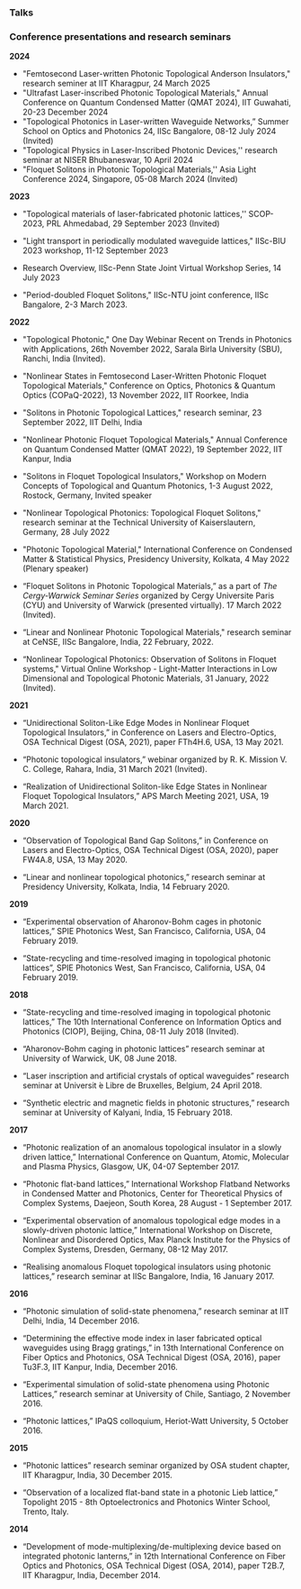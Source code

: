 ### Talks

### Conference presentations and research seminars

**2024** <br/>

- "Femtosecond Laser-written Photonic Topological Anderson Insulators," research seminer at IIT Kharagpur, 24 March 2025
- "Ultrafast Laser-inscribed Photonic Topological Materials," Annual Conference on Quantum Condensed Matter (QMAT 2024), IIT Guwahati, 20-23 December 2024
- "Topological Photonics in Laser-written Waveguide Networks,” Summer School on Optics and Photonics 24, IISc Bangalore, 08-12 July 2024 (Invited)
- "Topological Physics in Laser-Inscribed Photonic Devices,'' research seminar at NISER Bhubaneswar, 10 April 2024
- "Floquet Solitons in Photonic Topological Materials,'' Asia Light Conference 2024, Singapore, 05-08 March 2024 (Invited)

**2023** <br/>

- "Topological materials of laser-fabricated photonic lattices,'' SCOP-2023, PRL Ahmedabad, 29 September 2023 (Invited)

- "Light transport in periodically modulated waveguide lattices," IISc-BIU 2023 workshop, 11-12 September 2023

- Research Overview, IISc-Penn State Joint Virtual Workshop Series, 14 July 2023

- "Period-doubled Floquet Solitons," IISc-NTU joint conference, IISc Bangalore, 2-3 March 2023.



**2022** <br/>

- "Topological Photonic," One Day Webinar Recent on Trends in Photonics with Applications, 26th November 2022, Sarala Birla University (SBU), Ranchi, India (Invited).

- "Nonlinear States in Femtosecond Laser-Written Photonic Floquet Topological Materials," Conference on Optics, Photonics \& Quantum Optics (COPaQ-2022), 13 November 2022, IIT Roorkee, India
  
- "Solitons in Photonic Topological Lattices," research seminar, 23 September 2022, IIT Delhi, India 

- "Nonlinear Photonic Floquet Topological Materials," Annual Conference on Quantum Condensed Matter (QMAT 2022), 19 September 2022, IIT Kanpur, India 

- "Solitons in Floquet Topological Insulators," Workshop on Modern Concepts of Topological and Quantum Photonics, 1-3 August 2022, Rostock, Germany, Invited speaker

- "Nonlinear Topological Photonics: Topological Floquet Solitons," research seminar at the Technical University of Kaiserslautern, Germany, 28 July 2022

- "Photonic Topological Material," International Conference on Condensed Matter & Statistical Physics, Presidency University, Kolkata, 4 May 2022 (Plenary speaker)

- “Floquet Solitons in Photonic Topological Materials,” as a part of *The Cergy-Warwick Seminar Series* organized by Cergy Universite Paris (CYU) and University of Warwick (presented virtually). 17 March 2022 (Invited).

- “Linear and Nonlinear Photonic Topological Materials," research seminar at CeNSE, IISc Bangalore, India, 22 February, 2022.

- “Nonlinear Topological Photonics: Observation of Solitons in Floquet systems," Virtual Online Workshop - Light-Matter Interactions in Low Dimensional and Topological Photonic Materials, 31 January, 2022 (Invited).

**2021** <br/>
- “Unidirectional Soliton-Like Edge Modes in Nonlinear Floquet Topological Insulators,” in Conference on Lasers and Electro-Optics, OSA Technical Digest (OSA, 2021), paper FTh4H.6, USA, 13 May 2021.

- “Photonic topological insulators,” webinar organized by R. K. Mission V. C. College, Rahara, India, 31 March 2021 (Invited).

- “Realization of Unidirectional Soliton-like Edge States in Nonlinear Floquet Topological Insulators,” APS March Meeting 2021, USA, 19 March 2021.

**2020** <br/>
- “Observation of Topological Band Gap Solitons,” in Conference on Lasers and Electro-Optics, OSA Technical Digest (OSA, 2020), paper FW4A.8, USA, 13 May 2020.

- “Linear and nonlinear topological photonics,” research seminar at Presidency University, Kolkata, India, 14 February 2020. 

**2019** <br/>
- “Experimental observation of Aharonov-Bohm cages in photonic lattices,” SPIE Photonics West, San Francisco, California, USA, 04 February 2019. 

- “State-recycling and time-resolved imaging in topological photonic lattices”, SPIE Photonics West, San Francisco, California, USA, 04 February 2019. 

**2018** <br/>
- “State-recycling and time-resolved imaging in topological photonic lattices,” The 10th International Conference on Information Optics and Photonics (CIOP), Beijing, China, 08-11 July 2018 (Invited). 

- “Aharonov-Bohm caging in photonic lattices” research seminar at University of Warwick, UK, 08 June 2018. 

- “Laser inscription and artificial crystals of optical waveguides” research seminar at Universit ́e Libre de Bruxelles, Belgium, 24 April 2018. 

- “Synthetic electric and magnetic fields in photonic structures,” research seminar at University of Kalyani, India, 15 February 2018.

**2017** <br/>
- “Photonic realization of an anomalous topological insulator in a slowly driven lattice,” International Conference on Quantum, Atomic, Molecular and Plasma Physics, Glasgow, UK, 04-07 September 2017. 

- “Photonic flat-band lattices,” International Workshop Flatband Networks in Condensed Matter and Photonics, Center for Theoretical Physics of Complex Systems, Daejeon, South Korea, 28 August - 1 September 2017. 

- “Experimental observation of anomalous topological edge modes in a slowly-driven photonic lattice,” International Workshop on Discrete, Nonlinear and Disordered Optics, Max Planck Institute for the Physics of Complex Systems, Dresden, Germany, 08-12 May 2017. 

- “Realising anomalous Floquet topological insulators using photonic lattices,” research seminar at IISc Bangalore, India, 16 January 2017. 

**2016** <br/>
- “Photonic simulation of solid-state phenomena,” research seminar at IIT Delhi, India, 14 December 2016. 

- “Determining the effective mode index in laser fabricated optical waveguides using Bragg gratings,” in 13th International Conference on Fiber Optics and Photonics, OSA Technical Digest (OSA, 2016), paper Tu3F.3, IIT Kanpur, India, December 2016.

- “Experimental simulation of solid-state phenomena using Photonic Lattices,” research seminar at University of Chile, Santiago, 2 November 2016. 

- “Photonic lattices,” IPaQS colloquium, Heriot-Watt University, 5 October 2016. 

**2015** <br/>
- “Photonic lattices” research seminar organized by OSA student chapter, IIT Kharagpur, India, 30 December 2015. 

- “Observation of a localized flat-band state in a photonic Lieb lattice,” Topolight 2015 - 8th Optoelectronics and Photonics Winter School, Trento, Italy. 

**2014** <br/>
- “Development of mode-multiplexing/de-multiplexing device based on integrated photonic lanterns,” in 12th International Conference on Fiber Optics and Photonics, OSA Technical Digest (OSA, 2014), paper T2B.7, IIT Kharagpur, India, December 2014.
